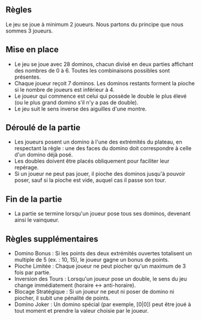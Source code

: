 ## Règles

Le jeu se joue à minimum 2 joueurs. Nous partons du principe que nous sommes 3 joueurs.

## Mise en place

* Le jeu se joue avec 28 dominos, chacun divisé en deux parties affichant des nombres de 0 à 6. Toutes les combinaisons possibles sont présentes.
* Chaque joueur reçoit 7 dominos. Les dominos restants forment la pioche si le nombre de joueurs est inférieur à 4.
* Le joueur qui commence est celui qui possède le double le plus élevé (ou le plus grand domino s'il n'y a pas de double).
* Le jeu suit le sens inverse des aiguilles d'une montre.

## Déroulé de la partie

* Les joueurs posent un domino à l'une des extrémités du plateau, en respectant la règle : une des faces du domino doit correspondre à celle d'un domino déjà posé.
* Les doubles doivent être placés obliquement pour faciliter leur repérage.
* Si un joueur ne peut pas jouer, il pioche des dominos jusqu'à pouvoir poser, sauf si la pioche est vide, auquel cas il passe son tour.

## Fin de la partie

* La partie se termine lorsqu'un joueur pose tous ses dominos, devenant ainsi le vainqueur.

## Règles supplémentaires 

* Domino Bonus :
Si les points des deux extrémités ouvertes totalisent un multiple de 5 (ex. : 10, 15), le joueur gagne un bonus de points.
* Pioche Limitée :
Chaque joueur ne peut piocher qu'un maximum de 3 fois par partie.
* Inversion des Tours :
Lorsqu'un joueur pose un double, le sens du jeu change immédiatement (horaire ↔ anti-horaire).
* Blocage Stratégique :
Si un joueur ne peut ni poser de domino ni piocher, il subit une pénalité de points.
* Domino Joker :
Un domino spécial (par exemple, [0|0]) peut être joué à tout moment et prendre la valeur choisie par le joueur.





